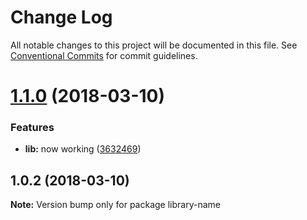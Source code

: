 # Change Log

All notable changes to this project will be documented in this file.
See [Conventional Commits](https://conventionalcommits.org) for commit guidelines.

<a name="1.1.0"></a>
# [1.1.0](https://github.com/vvo/library-name/compare/library-name@1.0.2...library-name@1.1.0) (2018-03-10)


### Features

* **lib:** now working ([3632469](https://github.com/vvo/library-name/commit/3632469))




<a name="1.0.2"></a>
## 1.0.2 (2018-03-10)




**Note:** Version bump only for package library-name
